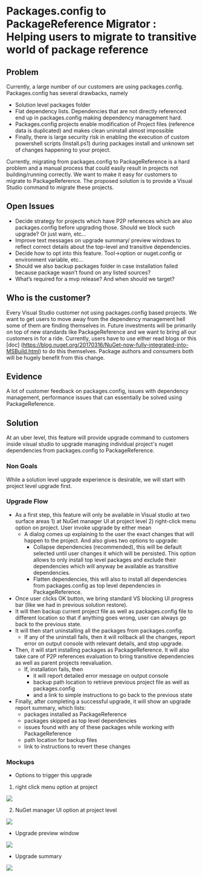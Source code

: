 # Packages.config to PackageReference Migrator : Helping users to migrate to transitive world of package reference

## Problem
Currently, a large number of our customers are using packages.config. 
Packages.config has several drawbacks, namely
* Solution level packages folder
* Flat dependency lists. Dependencies that are not directly referenced end up in packages.config making dependency management hard.
* Packages.config projects enable modification of Project files (reference data is duplicated) and makes clean uninstall almost impossible
* Finally, there is large security risk in enabling the execution of custom powershell scripts (Install.ps1) during packages install and unknown set of changes happening to your project.

Currently, migrating from packages.config to PackageReference is a hard problem and a manual process that could easily result in projects not building/running correctly. We want to make it easy for customers to migrate to PackageReference. 
The proposed solution is to provide a Visual Studio command to migrate these projects. 

## Open Issues
-	Decide strategy for projects which have P2P references which are also packages.config before upgrading those. Should we block such upgrade? Or just warn, etc…
-	Improve text messages on upgrade summary/ preview windows to reflect correct details about the top-level and transitive dependencies.
-	Decide how to opt into this feature. Tool->option or nuget.config or environment variable, etc…
-	Should we also backup packages folder in case installation failed because package wasn’t found on any listed sources?
-	What’s required for a mvp release? And when should we target?


## Who is the customer?
Every Visual Studio customer not using packages.config based projects. We want to get users to move away from the dependency management hell some of them are finding themselves in. Future investments will be primarily on top of new standards like PackageReference and we want to bring all our customers in for a ride. Currently, users have to use either read blogs or this [doc] (https://blog.nuget.org/20170316/NuGet-now-fully-integrated-into-MSBuild.html) to do this themselves. Package authors and consumers both will be hugely benefit from this change.

## Evidence
A lot of customer feedback on packages.config, issues with dependency management, performance issues that can essentially be solved using PackageReference.

## Solution
At an uber level, this feature will provide upgrade command to customers inside visual studio to upgrade managing individual project's nuget dependencies from packages.config to PackageReference. 

### Non Goals
While a solution level upgrade experience is desirable, we will start with project level upgrade first.

### Upgrade Flow
* As a first step, this feature will only be available in Visual studio at two surface areas 1) at NuGet manager UI at project level 2) right-click menu option on project. User invoke upgrade by either mean
   * A dialog comes up explaining to the user the exact changes that will happen to the project. And also gives two options to upgrade:
      * Collapse dependencies (recommended), this will be default selected until user changes it which will be persisted. This option allows to only install top level packages and exclude their dependencies which will anyway be available as transitive dependencies.
      * Flatten dependencies, this will also to install all dependencies from packages.config as top level dependencies in PackageReference.
* Once user clicks OK button, we bring standard VS blocking UI progress bar (like we had in previous solution restore).
* It will then backup current project file as well as packages.config file to different location so that if anything goes wrong, user can always go back to the previous state.
* It will then start uninstalling all the packages from packages.config.
   * If any of the uninstall fails, then it will rollback all the changes, report error on output console with relevant details, and stop upgrade.
* Then, it will start installing packages as PackageReference. It will also take care of P2P references evaluation to bring transitive dependencies as well as parent projects reevaluation.
   * If, installation fails, then
      * it will report detailed error message on output console
      * backup path location to retrieve previous project file as well as packages.config
      * and a link to simple instructions to go back to the previous state
* Finally, after completing a successful upgrade, it will show an upgrade report summary, which lists:
   * packages installed as PackageReference
   * packages skipped as top level dependencies
   * issues found with any of these packages while working with PackageReference
   * path location for backup files
   * link to instructions to revert these changes

### Mockups

* Options to trigger this upgrade
 1) right click menu option at project

![](https://github.com/NuGet/Home/blob/dev/resources/MigratorToolSupport/right%20click%20project%20menu.png)

 2) NuGet manager UI option at project level

![](https://github.com/NuGet/Home/blob/dev/resources/MigratorToolSupport/manager%20UI%20project%20upgrade%20option.png)

* Upgrade preview window

![](https://github.com/NuGet/Home/blob/dev/resources/MigratorToolSupport/upgrade%20preview%20window.png)

* Upgrade summary

![](https://github.com/NuGet/Home/blob/dev/resources/MigratorToolSupport/upgrade%20summary.png)